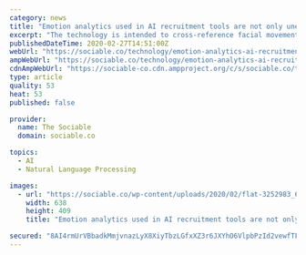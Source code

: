```yaml
---
category: news
title: "Emotion analytics used in AI recruitment tools are not only unethical but incorrect"
excerpt: "The technology is intended to cross-reference facial movements and body language to determine how suitable the person is for the role ... Called ‘emotion analytics’, this form of AI is not a dystopian future, but a reality in both South Korea and the United States. The process can vary depending on the software but generally, the emotion ..."
publishedDateTime: 2020-02-27T14:51:00Z
webUrl: "https://sociable.co/technology/emotion-analytics-ai-recruitment-tools-incorrect/"
ampWebUrl: "https://sociable.co/technology/emotion-analytics-ai-recruitment-tools-incorrect/amp/"
cdnAmpWebUrl: "https://sociable-co.cdn.ampproject.org/c/s/sociable.co/technology/emotion-analytics-ai-recruitment-tools-incorrect/amp/"
type: article
quality: 53
heat: 53
published: false

provider:
  name: The Sociable
  domain: sociable.co

topics:
  - AI
  - Natural Language Processing

images:
  - url: "https://sociable.co/wp-content/uploads/2020/02/flat-3252983_640-e1582748860845.png"
    width: 638
    height: 409
    title: "Emotion analytics used in AI recruitment tools are not only unethical but incorrect"

secured: "8AI4rmUrVBbadkMmjvnazLyX8XiyTbzLGfxXZ3r6JXYhO6VlpbPzId2vewfTFgOakJXnapDI1snJGuWJfSE3WsbA8eLF9IGAeR3JzVs8o+FGoru6AX4Z1FdOu6HQ+LU7uU8a8AcNWYlqOnZt7wASKvMNuconMu6x4sr5VfB5ypiZyGpTcOy6r2ChvIBComxCjyFCFY7S6gFhndYDAGKxNBwa5KKM8jOti3zFeLUHiVIkrAOR/yFtFd5e6C5gJzBM2aLyxiBbjsfgS61vd10bjmmRQFOjzrDj6DjjoIXlPgLWZ4w5x/BsVZRfyuvH6CUp;Bn016Y43aJB9v34pqU9sow=="
---
```


